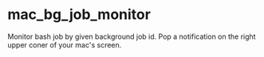 # mac_bg_job_monitor
Monitor bash job by given background job id. Pop a notification on the right upper coner of your mac's screen.
